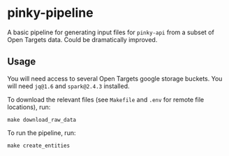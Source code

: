# pinky-pipeline

A basic pipeline for generating input files for `pinky-api` from a subset of Open Targets data. Could be dramatically improved.

## Usage

You will need access to several Open Targets google storage buckets. You will need `jq@1.6` and `spark@2.4.3` installed.

To download the relevant files (see `Makefile` and `.env` for remote file locations), run:

```
make download_raw_data
```

To run the pipeline, run:

```
make create_entities
```
